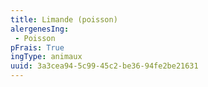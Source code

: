 ```yaml
---
title: Limande (poisson)
alergenesIng:
 - Poisson
pFrais: True
ingType: animaux
uuid: 3a3cea94-5c99-45c2-be36-94fe2be21631
---
```

